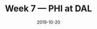---
layout: game
title: Week 7 — PHI at DAL
season: 2019
game_id: 2019_07_PHI_DAL
week: 7
date: 2019-10-20
home_team: DAL
away_team: PHI
final_home: 
final_away: 
pbp_url: /assets/data/pbp/2019/2019_07_PHI_DAL.csv.gz
---